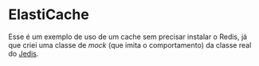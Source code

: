 # ElastiCache

Esse é um exemplo de uso de um cache sem precisar instalar o Redis, já que criei uma classe de _mock_ (que imita o
comportamento) da classe real do [Jedis](https://github.com/redis/jedis).
